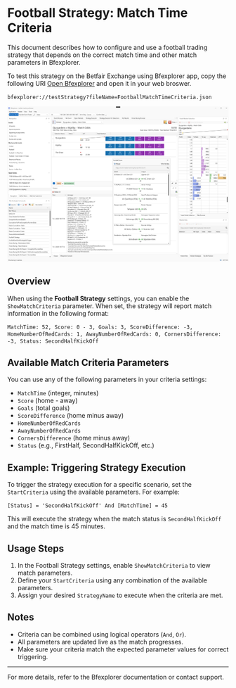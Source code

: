 # Football Strategy: Match Time Criteria

This document describes how to configure and use a football trading strategy that depends on the correct match time and other match parameters in Bfexplorer.

To test this strategy on the Betfair Exchange using Bfexplorer app, copy the following URI [Open Bfexplorer](bfexplorer://testStrategy?fileName=FootballMatchTimeCriteria.json) and open it in your web broswer.

```
bfexplorer://testStrategy?fileName=FootballMatchTimeCriteria.json
```

![Bfexplorer running Open my Markets by Score!](/docs/Strategies/Football/images/OpenMyMarketsByScore.png "Bfexplorer running Open my Markets by Score")

## Overview

When using the **Football Strategy** settings, you can enable the `ShowMatchCriteria` parameter. When set, the strategy will report match information in the following format:

```
MatchTime: 52, Score: 0 - 3, Goals: 3, ScoreDifference: -3, HomeNumberOfRedCards: 1, AwayNumberOfRedCards: 0, CornersDifference: -3, Status: SecondHalfKickOff
```

## Available Match Criteria Parameters

You can use any of the following parameters in your criteria settings:

- `MatchTime` (integer, minutes)
- `Score` (home - away)
- `Goals` (total goals)
- `ScoreDifference` (home minus away)
- `HomeNumberOfRedCards`
- `AwayNumberOfRedCards`
- `CornersDifference` (home minus away)
- `Status` (e.g., FirstHalf, SecondHalfKickOff, etc.)

## Example: Triggering Strategy Execution

To trigger the strategy execution for a specific scenario, set the `StartCriteria` using the available parameters. For example:

```
[Status] = 'SecondHalfKickOff' And [MatchTime] = 45
```

This will execute the strategy when the match status is `SecondHalfKickOff` and the match time is 45 minutes.

## Usage Steps

1. In the Football Strategy settings, enable `ShowMatchCriteria` to view match parameters.
2. Define your `StartCriteria` using any combination of the available parameters.
3. Assign your desired `StrategyName` to execute when the criteria are met.

## Notes
- Criteria can be combined using logical operators (`And`, `Or`).
- All parameters are updated live as the match progresses.
- Make sure your criteria match the expected parameter values for correct triggering.

---

For more details, refer to the Bfexplorer documentation or contact support.
